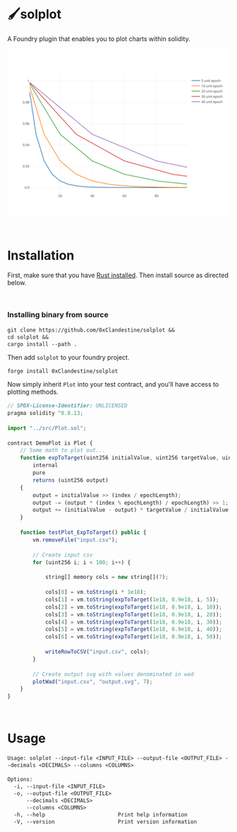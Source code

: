 # 🖌️solplot
A Foundry plugin that enables you to plot charts within solidity.

![output](output.svg)


&nbsp;
# Installation
First, make sure that you have [Rust installed](https://www.rust-lang.org/tools/install). Then install source as directed below.

<!-- &nbsp;
### Install from crates.io
```
cargo install solplot
``` -->

&nbsp;
### Installing binary from source
```
git clone https://github.com/0xClandestine/solplot &&
cd solplot &&
cargo install --path .
```

Then add `solplot` to your foundry project.

```
forge install 0xClandestine/solplot
```

Now simply inherit `Plot` into your test contract, and you'll have access to plotting methods.

```js
// SPDX-License-Identifier: UNLICENSED
pragma solidity ^0.8.13;

import "../src/Plot.sol";

contract DemoPlot is Plot {
    // Some math to plot out...
    function expToTarget(uint256 initialValue, uint256 targetValue, uint256 index, uint256 epochLength)
        internal
        pure
        returns (uint256 output)
    {
        output = initialValue >> (index / epochLength);
        output -= (output * (index % epochLength) / epochLength) >> 1;
        output += (initialValue - output) * targetValue / initialValue;
    }

    function testPlot_ExpToTarget() public {
        vm.removeFile("input.csv");

        // Create input csv
        for (uint256 i; i < 100; i++) {

            string[] memory cols = new string[](7);

            cols[0] = vm.toString(i * 1e18);
            cols[1] = vm.toString(expToTarget(1e18, 0.9e18, i, 5));
            cols[2] = vm.toString(expToTarget(1e18, 0.9e18, i, 10));
            cols[3] = vm.toString(expToTarget(1e18, 0.9e18, i, 20));
            cols[4] = vm.toString(expToTarget(1e18, 0.9e18, i, 30));
            cols[5] = vm.toString(expToTarget(1e18, 0.9e18, i, 40));
            cols[6] = vm.toString(expToTarget(1e18, 0.9e18, i, 50));

            writeRowToCSV("input.csv", cols);
        }

        // Create output svg with values denominated in wad
        plotWad("input.csv", "output.svg", 7);
    }
}
```

&nbsp;
# Usage


```
Usage: solplot --input-file <INPUT_FILE> --output-file <OUTPUT_FILE> --decimals <DECIMALS> --columns <COLUMNS>

Options:
  -i, --input-file <INPUT_FILE>    
  -o, --output-file <OUTPUT_FILE>  
      --decimals <DECIMALS>        
      --columns <COLUMNS>
  -h, --help                       Print help information
  -V, --version                    Print version information
```